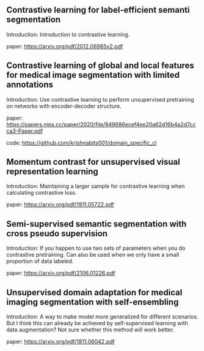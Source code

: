 ## Contrastive learning for label-efficient semanti segmentation

Introduction: Introduction to contrastive learning.

paper: https://arxiv.org/pdf/2012.06985v2.pdf

## Contrastive learning of global and local features for medical image segmentation with limited annotations

Introduction: Use contrastive learning to perform unsupervised pretraining on networks with encoder-decoder structure.

paper: https://papers.nips.cc/paper/2020/file/949686ecef4ee20a62d16b4a2d7ccca3-Paper.pdf

code: https://github.com/krishnabits001/domain_specific_cl

## Momentum contrast for unsupervised visual representation learning

Introduction: Maintaining a larger sample for contrastive learning when calculating contrastive loss.

paper: https://arxiv.org/pdf/1911.05722.pdf

## Semi-supervised semantic segmentation with cross pseudo supervision

Introduction: If you happen to use two sets of parameters when you do contrastive pretraining. Can also be used when we only have a small proportion of
data labeled.

paper: https://arxiv.org/pdf/2106.01226.pdf

## Unsupervised domain adaptation for medical imaging segmentation with self-ensembling

Introduction: A way to make model more generalized for different scenarios. But I think this can already be achieved by self-supervised learning with data augmentation? Not sure whether this method will work better.

paper: https://arxiv.org/pdf/1811.06042.pdf
